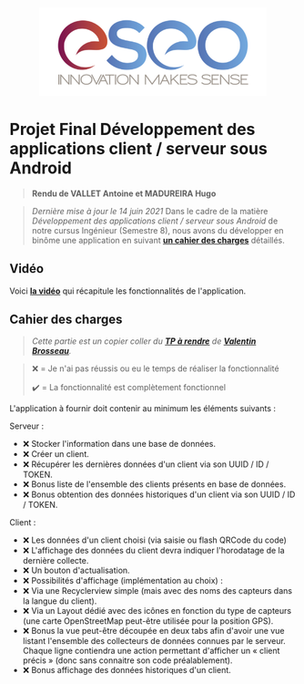 <p align="center"><img src="readme/images/eseo_logo.png" width="400"></p>

# Projet Final Développement des applications client / serveur sous Android
> **Rendu de VALLET Antoine et MADUREIRA Hugo**

> *Dernière mise à jour le 14 juin 2021*
Dans le cadre de la matière *Développement des applications client / serveur sous Android* de notre cursus Ingénieur (Semestre 8), nous avons du développer en binôme une application en suivant **[un cahier des charges](#cahier-des-charges)** détaillés.

## Vidéo

Voici **[la vidéo]()** qui récapitule les fonctionnalités de l'application.

## Cahier des charges

> *Cette partie est un copier coller du **[TP à rendre](https://cours.brosseau.ovh/tp/android/app-avance-android.html)** de **[Valentin Brosseau](https://www.linkedin.com/in/valentin-brosseau-99b98827/)**.*

> ❌ = Je n'ai pas réussis ou eu le temps de réaliser la fonctionnalité
> 
> ✔️ = La fonctionnalité est complètement fonctionnel


L'application à fournir doit contenir au minimum les éléments suivants :


Serveur :

- ❌ Stocker l'information dans une base de données.
- ❌ Créer un client.
- ❌ Récupérer les dernières données d'un client via son UUID / ID / TOKEN.
- ❌ Bonus liste de l'ensemble des clients présents en base de données.
- ❌ Bonus obtention des données historiques d'un client via son UUID / ID / TOKEN.

Client :

- ❌ Les données d'un client choisi (via saisie ou flash QRCode du code)
- ❌ L'affichage des données du client devra indiquer l'horodatage de la dernière collecte.
- ❌ Un bouton d'actualisation.
- ❌ Possibilités d'affichage (implémentation au choix) :
- ❌ Via une Recyclerview simple (mais avec des noms des capteurs dans la langue du client).
- ❌ Via un Layout dédié avec des icônes en fonction du type de capteurs (une carte OpenStreetMap peut-être utilisée pour la position GPS).
- ❌ Bonus la vue peut-être découpée en deux tabs afin d'avoir une vue listant l'ensemble des collecteurs de données connues par le serveur. Chaque ligne contiendra une action permettant d'afficher un « client précis » (donc sans connaitre son code préalablement).
- ❌ Bonus affichage des données historiques d'un client.
  